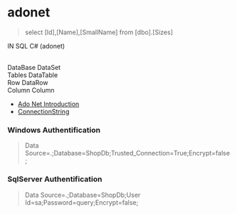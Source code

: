 # adonet

> select [Id],[Name],[SmallName] from [dbo].[Sizes]

IN SQL                   C# (adonet)		<br/><br/>

DataBase                 DataSet		<br/>
Tables                   DataTable		<br/>
Row					     DataRow		<br/>
Column				     Column		<br/>

- [Ado Net Introduction](https://www.javatpoint.com/ado-net-introduction)
- [ConnectionString](https://www.connectionstrings.com)

### Windows Authentification
> Data Source=.;Database=ShopDb;Trusted_Connection=True;Encrypt=false;

### SqlServer Authentification
> Data Source=.;Database=ShopDb;User Id=sa;Password=query;Encrypt=false;